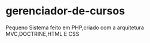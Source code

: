 # gerenciador-de-cursos

Pequeno Sistema feito em PHP,criado com a arquitetura MVC,DOCTRINE,HTML E CSS

